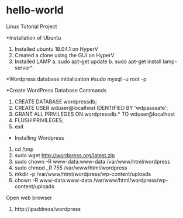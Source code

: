 # hello-world
Linux Tutorial Project

*Installation of Ubuntu

1. Installed ubuntu 18.04.1 on HyperV
2. Created a clone using the GUI on HyperV
3. Installed LAMP
	a. sudo apt-get update
	b. sudo apt-get install lamp-server^


*Wordpress database initialization
#sudo mysql -u root -p


*Create WordPress Database
Commands
1. CREATE DATABASE wordpressdb;
2. CREATE USER wduser@localhost IDENTIFIED BY 'wdpasssafe';
3. GRANT ALL PRIVILEGES ON wordpressdb.* TO wduser@localhost
4. FLUSH PRIVILEGES;
5. exit


* Installing Wordpress
1. cd /tmp
2. sudo wget http://wordpress.org/latest.zip
3. sudo chown -R www-data:www-data /var/www/html/wordpress
4. sudo chmod _R 755 /var/www/html/wordpress
5. mkdir -p /var/www/html/wordpress/wp-content/uploads
6. chown -R www-data:www-data /var/www/html/wordpress/wp-content/uploads

Open web browser
1. http://ipaddress/wordpress
